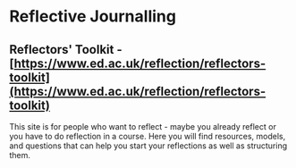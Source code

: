 # Reflective Journalling

#### 

## Reflectors' Toolkit -[https://www.ed.ac.uk/reflection/reflectors-toolkit](https://www.ed.ac.uk/reflection/reflectors-toolkit)

This site is for people who want to reflect - maybe you already reflect or you have to do reflection in a course. Here you will find resources, models, and questions that can help you start your reflections as well as structuring them.

